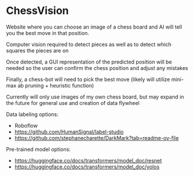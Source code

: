 # ChessVision
Website where you can choose an image of a chess board and AI will tell you the best move in that position. 

Computer vision required to detect pieces as well as to detect which squares the pieces are on

Once detected, a GUI representation of the predicted position will be needed so the user can confirm the chess position and adjust any mistakes 

Finally, a chess-bot will need to pick the best move (likely will utilize mini-max ab pruning + heuristic function)

Currently will only use images of my own chess board, but may expand in the future for general use and creation of data flywheel

Data labeling options:
  - Roboflow
  - https://github.com/HumanSignal/label-studio
  - https://github.com/stephanecharette/DarkMark?tab=readme-ov-file
    
 Pre-trained model options:
  - https://huggingface.co/docs/transformers/model_doc/resnet
  - https://huggingface.co/docs/transformers/model_doc/yolos
